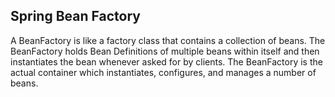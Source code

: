 ## Spring Bean Factory

A BeanFactory is like a factory class that contains a collection of beans. The BeanFactory holds Bean Definitions of multiple beans within itself and then instantiates the bean whenever asked for by clients. The BeanFactory is the actual container which instantiates, configures, and manages a number of beans.


